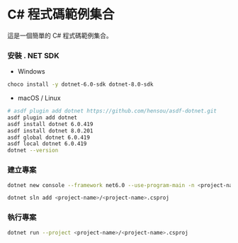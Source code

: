 # C# 程式碼範例集合

這是一個簡單的 C# 程式碼範例集合。

### 安裝 . NET SDK

* Windows

```bash
choco install -y dotnet-6.0-sdk dotnet-8.0-sdk
```

* macOS / Linux

```bash
# asdf plugin add dotnet https://github.com/hensou/asdf-dotnet.git
asdf plugin add dotnet
asdf install dotnet 6.0.419
asdf install dotnet 8.0.201
asdf global dotnet 6.0.419
asdf local dotnet 6.0.419
dotnet --version
```

### 建立專案

```bash
dotnet new console --framework net6.0 --use-program-main -n <project-name>
```

```bash
dotnet sln add <project-name>/<project-name>.csproj
```

### 執行專案

```bash
dotnet run --project <project-name>/<project-name>.csproj
```
